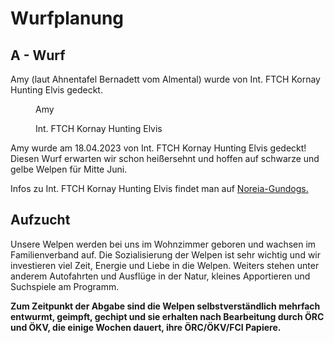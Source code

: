# Wurfplanung

## A - Wurf

Amy (laut Ahnentafel Bernadett vom Almental) wurde von Int. FTCH Kornay Hunting Elvis gedeckt.

<div class="flex gap-4 flex-wrap">
    <figure class="m-0 min-w-[12rem] flex-1">
        <img
            class="rounded-lg object-cover object-top"
            src="@/assets/wurfplanung/amy.jpeg"
            alt=""
            style="aspect-ratio: 1/1"
        />
        <figcaption>Amy</figcaption>
    </figure>
    <figure class="m-0 min-w-[12rem] flex-1">
        <img
            class="rounded-lg object-cover"
            src="@/assets/wurfplanung/elvis.jpg"
            alt=""
            style="aspect-ratio: 1/1"
        />
        <figcaption>Int. FTCH Kornay Hunting Elvis</figcaption>
    </figure>
</div>

Amy wurde am 18.04.2023 von Int. FTCH Kornay Hunting Elvis gedeckt! Diesen Wurf erwarten wir schon heißersehnt und hoffen auf schwarze und gelbe Welpen für Mitte Juni.

Infos zu Int. FTCH Kornay Hunting Elvis findet man auf <a href="https://www.noreia-gundogs.at/elvis.html">Noreia-Gundogs.</a>

## Aufzucht

Unsere Welpen werden bei uns im Wohnzimmer geboren und wachsen im Familienverband auf. Die Sozialisierung der Welpen ist sehr wichtig und wir investieren viel Zeit, Energie und Liebe in die Welpen.
Weiters stehen unter anderem Autofahrten und Ausflüge in der Natur, kleines Apportieren und Suchspiele am Programm.

**Zum Zeitpunkt der Abgabe sind die Welpen selbstverständlich mehrfach entwurmt, geimpft, gechipt und sie erhalten nach Bearbeitung durch ÖRC und ÖKV, die einige Wochen dauert, ihre ÖRC/ÖKV/FCI Papiere.**
